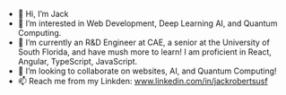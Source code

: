 - 👋 Hi, I’m Jack
- 👀 I’m interested in Web Development, Deep Learning AI, and Quantum Computing.
- 🌱 I’m currently an R&D Engineer at CAE, a senior at the University of South Florida, and have mush more to learn! I am proficient in React, Angular, TypeScript, JavaScript.
- 💞️ I’m looking to collaborate on websites, AI, and Quantum Computing!
- 📫 Reach me from my Linkden: www.linkedin.com/in/jackrobertsusf

<!---
Jubbery/Jubbery is a ✨ special ✨ repository because its `README.md` (this file) appears on your GitHub profile.
You can click the Preview link to take a look at your changes.
--->
